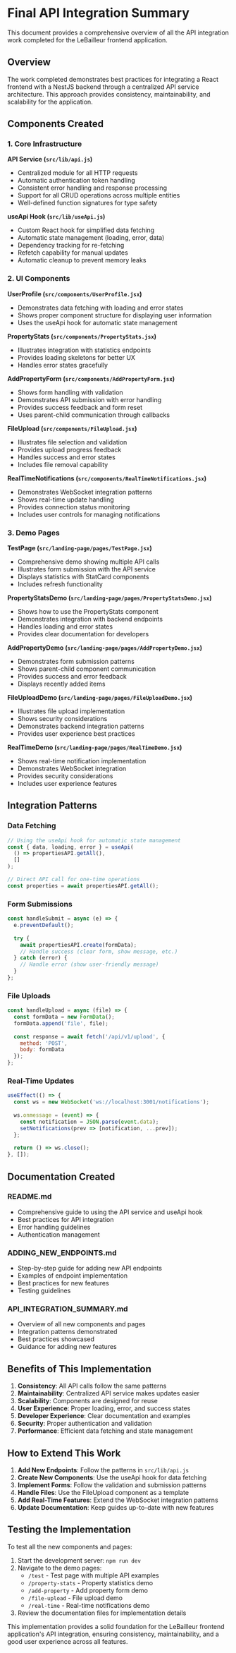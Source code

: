 # Final API Integration Summary

This document provides a comprehensive overview of all the API integration work completed for the LeBailleur frontend application.

## Overview

The work completed demonstrates best practices for integrating a React frontend with a NestJS backend through a centralized API service architecture. This approach provides consistency, maintainability, and scalability for the application.

## Components Created

### 1. Core Infrastructure

**API Service (`src/lib/api.js`)**
- Centralized module for all HTTP requests
- Automatic authentication token handling
- Consistent error handling and response processing
- Support for all CRUD operations across multiple entities
- Well-defined function signatures for type safety

**useApi Hook (`src/lib/useApi.js`)**
- Custom React hook for simplified data fetching
- Automatic state management (loading, error, data)
- Dependency tracking for re-fetching
- Refetch capability for manual updates
- Automatic cleanup to prevent memory leaks

### 2. UI Components

**UserProfile (`src/components/UserProfile.jsx`)**
- Demonstrates data fetching with loading and error states
- Shows proper component structure for displaying user information
- Uses the useApi hook for automatic state management

**PropertyStats (`src/components/PropertyStats.jsx`)**
- Illustrates integration with statistics endpoints
- Provides loading skeletons for better UX
- Handles error states gracefully

**AddPropertyForm (`src/components/AddPropertyForm.jsx`)**
- Shows form handling with validation
- Demonstrates API submission with error handling
- Provides success feedback and form reset
- Uses parent-child communication through callbacks

**FileUpload (`src/components/FileUpload.jsx`)**
- Illustrates file selection and validation
- Provides upload progress feedback
- Handles success and error states
- Includes file removal capability

**RealTimeNotifications (`src/components/RealTimeNotifications.jsx`)**
- Demonstrates WebSocket integration patterns
- Shows real-time update handling
- Provides connection status monitoring
- Includes user controls for managing notifications

### 3. Demo Pages

**TestPage (`src/landing-page/pages/TestPage.jsx`)**
- Comprehensive demo showing multiple API calls
- Illustrates form submission with the API service
- Displays statistics with StatCard components
- Includes refresh functionality

**PropertyStatsDemo (`src/landing-page/pages/PropertyStatsDemo.jsx`)**
- Shows how to use the PropertyStats component
- Demonstrates integration with backend endpoints
- Handles loading and error states
- Provides clear documentation for developers

**AddPropertyDemo (`src/landing-page/pages/AddPropertyDemo.jsx`)**
- Demonstrates form submission patterns
- Shows parent-child component communication
- Provides success and error feedback
- Displays recently added items

**FileUploadDemo (`src/landing-page/pages/FileUploadDemo.jsx`)**
- Illustrates file upload implementation
- Shows security considerations
- Demonstrates backend integration patterns
- Provides user experience best practices

**RealTimeDemo (`src/landing-page/pages/RealTimeDemo.jsx`)**
- Shows real-time notification implementation
- Demonstrates WebSocket integration
- Provides security considerations
- Includes user experience features

## Integration Patterns

### Data Fetching
```javascript
// Using the useApi hook for automatic state management
const { data, loading, error } = useApi(
  () => propertiesAPI.getAll(),
  []
);

// Direct API call for one-time operations
const properties = await propertiesAPI.getAll();
```

### Form Submissions
```javascript
const handleSubmit = async (e) => {
  e.preventDefault();
  
  try {
    await propertiesAPI.create(formData);
    // Handle success (clear form, show message, etc.)
  } catch (error) {
    // Handle error (show user-friendly message)
  }
};
```

### File Uploads
```javascript
const handleUpload = async (file) => {
  const formData = new FormData();
  formData.append('file', file);
  
  const response = await fetch('/api/v1/upload', {
    method: 'POST',
    body: formData
  });
};
```

### Real-Time Updates
```javascript
useEffect(() => {
  const ws = new WebSocket('ws://localhost:3001/notifications');
  
  ws.onmessage = (event) => {
    const notification = JSON.parse(event.data);
    setNotifications(prev => [notification, ...prev]);
  };
  
  return () => ws.close();
}, []);
```

## Documentation Created

### README.md
- Comprehensive guide to using the API service and useApi hook
- Best practices for API integration
- Error handling guidelines
- Authentication management

### ADDING_NEW_ENDPOINTS.md
- Step-by-step guide for adding new API endpoints
- Examples of endpoint implementation
- Best practices for new features
- Testing guidelines

### API_INTEGRATION_SUMMARY.md
- Overview of all new components and pages
- Integration patterns demonstrated
- Best practices showcased
- Guidance for adding new features

## Benefits of This Implementation

1. **Consistency**: All API calls follow the same patterns
2. **Maintainability**: Centralized API service makes updates easier
3. **Scalability**: Components are designed for reuse
4. **User Experience**: Proper loading, error, and success states
5. **Developer Experience**: Clear documentation and examples
6. **Security**: Proper authentication and validation
7. **Performance**: Efficient data fetching and state management

## How to Extend This Work

1. **Add New Endpoints**: Follow the patterns in `src/lib/api.js`
2. **Create New Components**: Use the useApi hook for data fetching
3. **Implement Forms**: Follow the validation and submission patterns
4. **Handle Files**: Use the FileUpload component as a template
5. **Add Real-Time Features**: Extend the WebSocket integration patterns
6. **Update Documentation**: Keep guides up-to-date with new features

## Testing the Implementation

To test all the new components and pages:

1. Start the development server: `npm run dev`
2. Navigate to the demo pages:
   - `/test` - Test page with multiple API examples
   - `/property-stats` - Property statistics demo
   - `/add-property` - Add property form demo
   - `/file-upload` - File upload demo
   - `/real-time` - Real-time notifications demo
3. Review the documentation files for implementation details

This implementation provides a solid foundation for the LeBailleur frontend application's API integration, ensuring consistency, maintainability, and a good user experience across all features.